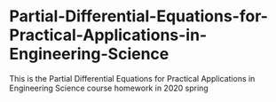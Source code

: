 # Partial-Differential-Equations-for-Practical-Applications-in-Engineering-Science
This is the Partial Differential Equations for Practical Applications in Engineering Science course homework in 2020 spring
